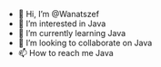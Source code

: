 - 👋 Hi, I’m @Wanatszef
- 👀 I’m interested in Java
- 🌱 I’m currently learning Java
- 💞️ I’m looking to collaborate on Java
- 📫 How to reach me Java

<!---
Wanatszef/Wanatszef is a ✨ special ✨ repository because its `README.md` (this file) appears on your GitHub profile.
You can click the Preview link to take a look at your changes.
--->
